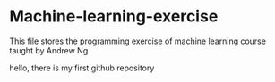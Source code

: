 # Machine-learning-exercise
This file stores the programming exercise of machine learning course taught by  Andrew Ng

hello, there is my first github repository
